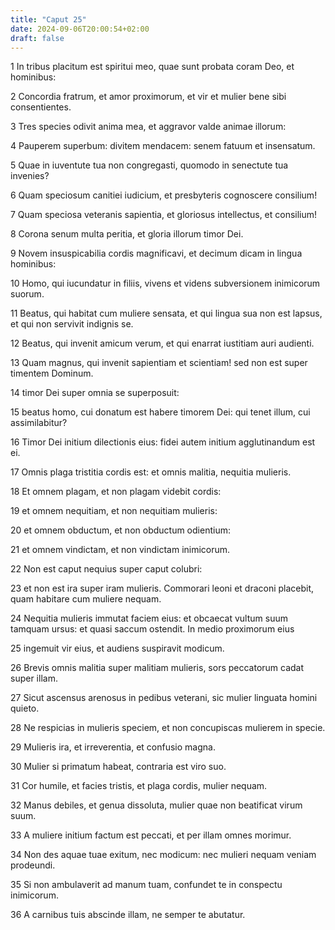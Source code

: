 ```yaml
---
title: "Caput 25"
date: 2024-09-06T20:00:54+02:00
draft: false
---
```



1 In tribus placitum est spiritui meo, quae sunt probata coram Deo, et hominibus:

2 Concordia fratrum, et amor proximorum, et vir et mulier bene sibi consentientes.

3 Tres species odivit anima mea, et aggravor valde animae illorum:

4 Pauperem superbum: divitem mendacem: senem fatuum et insensatum.

5 Quae in iuventute tua non congregasti, quomodo in senectute tua invenies?

6 Quam speciosum canitiei iudicium, et presbyteris cognoscere consilium!

7 Quam speciosa veteranis sapientia, et gloriosus intellectus, et consilium!

8 Corona senum multa peritia, et gloria illorum timor Dei.

9 Novem insuspicabilia cordis magnificavi, et decimum dicam in lingua hominibus:

10 Homo, qui iucundatur in filiis, vivens et videns subversionem inimicorum suorum.

11 Beatus, qui habitat cum muliere sensata, et qui lingua sua non est lapsus, et qui non servivit indignis se.

12 Beatus, qui invenit amicum verum, et qui enarrat iustitiam auri audienti.

13 Quam magnus, qui invenit sapientiam et scientiam! sed non est super timentem Dominum.

14 timor Dei super omnia se superposuit:

15 beatus homo, cui donatum est habere timorem Dei: qui tenet illum, cui assimilabitur?

16 Timor Dei initium dilectionis eius: fidei autem initium agglutinandum est ei.

17 Omnis plaga tristitia cordis est: et omnis malitia, nequitia mulieris.

18 Et omnem plagam, et non plagam videbit cordis:

19 et omnem nequitiam, et non nequitiam mulieris:

20 et omnem obductum, et non obductum odientium:

21 et omnem vindictam, et non vindictam inimicorum.

22 Non est caput nequius super caput colubri:

23 et non est ira super iram mulieris. Commorari leoni et draconi placebit, quam habitare cum muliere nequam.

24 Nequitia mulieris immutat faciem eius: et obcaecat vultum suum tamquam ursus: et quasi saccum ostendit. In medio proximorum eius

25 ingemuit vir eius, et audiens suspiravit modicum.

26 Brevis omnis malitia super malitiam mulieris, sors peccatorum cadat super illam.

27 Sicut ascensus arenosus in pedibus veterani, sic mulier linguata homini quieto.

28 Ne respicias in mulieris speciem, et non concupiscas mulierem in specie.

29 Mulieris ira, et irreverentia, et confusio magna.

30 Mulier si primatum habeat, contraria est viro suo.

31 Cor humile, et facies tristis, et plaga cordis, mulier nequam.

32 Manus debiles, et genua dissoluta, mulier quae non beatificat virum suum.

33 A muliere initium factum est peccati, et per illam omnes morimur.

34 Non des aquae tuae exitum, nec modicum: nec mulieri nequam veniam prodeundi.

35 Si non ambulaverit ad manum tuam, confundet te in conspectu inimicorum.

36 A carnibus tuis abscinde illam, ne semper te abutatur.

